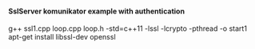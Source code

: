 #### SslServer komunikator example with authentication
g++ ssl1.cpp loop.cpp loop.h -std=c++11 -lssl -lcrypto -pthread -o start1 
<br>
apt-get install libssl-dev openssl
